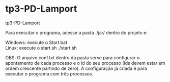 # tp3-PD-Lamport
tp3-PD-Lamport

Para executar o programa, acesse a pasta ./jar/ dentro do projeto e:

Windows: execute o Start.bat <br/>
Linux: execute o start.sh ./start.sh

OBS: O arquivo conf.txt dentro da pasta serve para configurar o apontamento de cada processo 
e o id do seu processo (ids devem estar em ordem crescente partindo de zero). A configuração 
já criada é para executar o programa com três processos.
